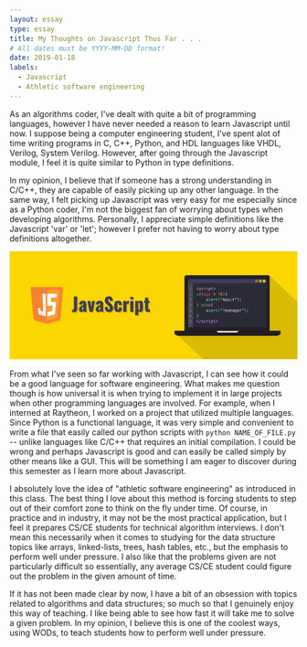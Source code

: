 ```yaml
---
layout: essay
type: essay
title: My Thoughts on Javascript Thus Far . . .
# All dates must be YYYY-MM-DD format!
date: 2019-01-18
labels:
  - Javascript
  - Athletic software engineering
---
```


As an algorithms coder, I've dealt with quite a bit of programming languages, however I have never needed a reason to learn Javascript until now. I suppose being a computer engineering student, I've spent alot of time writing programs in C, C++, Python, and HDL languages like VHDL, Verilog, System Verilog. However, after going through the Javascript module, I feel it is quite similar to Python in type definitions. 

In my opinion, I believe that if someone has a strong understanding in C/C++, they are capable of easily picking up any other language. In the same way, I felt picking up Javascript was very easy for me especially since as a Python coder, I'm not the biggest fan of worrying about types when developing algorithms. Personally, I appreciate simple definitions like the Javascript 'var' or 'let'; however I prefer not having to worry about type definitions altogether. 

<img class="ui image" src="../images/javascript-illustration.png">

From what I've seen so far working with Javascript, I can see how it could be a good language for software engineering. What makes me question though is how universal it is when trying to implement it in large projects when other programming languages are involved. For example, when I interned at Raytheon, I worked on a project that utilized multiple languages. Since Python is a functional language, it was very simple and convenient to write a file that easily called our python scripts with `python NAME_OF_FILE.py` -- unlike languages like C/C++ that requires an initial compilation. I could be wrong and perhaps Javascript is good and can easily be called simply by other means like a GUI. This will be something I am eager to discover during this semester as I learn more about Javascript. 

I absolutely love the idea of "athletic software engineering" as introduced in this class. The best thing I love about this method is forcing students to step out of their comfort zone to think on the fly under time. Of course, in practice and in industry, it may not be the most practical application, but I feel it prepares CS/CE students for technical algorithm interviews. I don't mean this necessarily when it comes to studying for the data structure topics like arrays, linked-lists, trees, hash tables, etc., but the emphasis to perform well under pressure. I also like that the problems given are not particularly difficult so essentially, any average CS/CE student could figure out the problem in the given amount of time. 

If it has not been made clear by now, I have a bit of an obsession with topics related to algorithms and data structures; so much so that I genuinely enjoy this way of teaching. I like being able to see how fast it will take me to solve a given problem. In my opinion, I believe this is one of the coolest ways, using WODs, to teach students how to perform well under pressure. 
